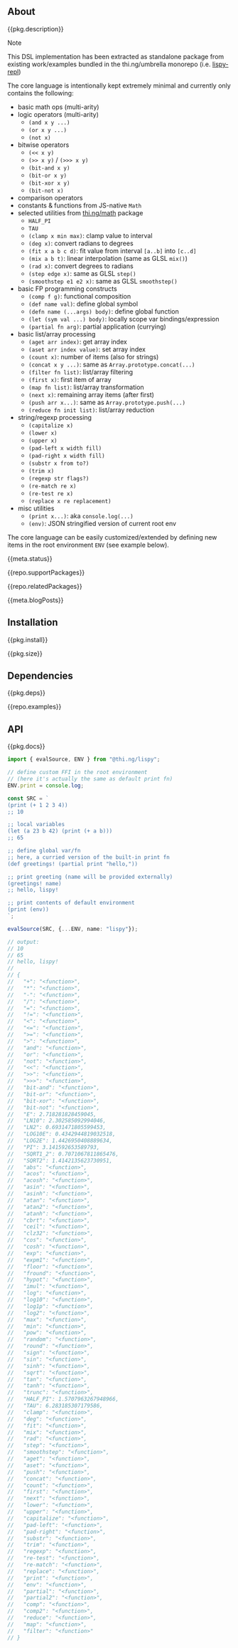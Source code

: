 <!-- include ../../assets/tpl/header.md -->

<!-- toc -->

## About

{{pkg.description}}

> [!NOTE]
> This DSL implementation has been extracted as standalone package from
> existing work/examples bundled in the thi.ng/umbrella monorepo (i.e.
> [lispy-repl](https://github.com/thi-ng/umbrella/tree/develop/examples/lispy-repl))

The core language is intentionally kept extremely minimal and currently only
contains the following:

- basic math ops (multi-arity)
- logic operators (multi-arity)
	- `(and x y ...)`
	- `(or x y ...)`
	- `(not x)`
- bitwise operators
	- `(<< x y)`
	- `(>> x y)` / `(>>> x y)`
	- `(bit-and x y)`
	- `(bit-or x y)`
	- `(bit-xor x y)`
	- `(bit-not x)`
- comparison operators
- constants & functions from JS-native `Math`
- selected utilities from [thi.ng/math](https://thi.ng/math) package
	- `HALF_PI`
	- `TAU`
	- `(clamp x min max)`: clamp value to interval
	- `(deg x)`: convert radians to degrees
	- `(fit x a b c d)`: fit value from interval `[a..b]` into `[c..d]`
	- `(mix a b t)`: linear interpolation (same as GLSL `mix()`)
	- `(rad x)`: convert degrees to radians
	- `(step edge x)`: same as GLSL `step()`
	- `(smoothstep e1 e2 x)`: same as GLSL `smoothstep()`
- basic FP programming constructs
	- `(comp f g)`: functional composition
	- `(def name val)`: define global symbol
	- `(defn name (...args) body)`: define global function
	- `(let (sym val ...) body)`: locally scope var bindings/expression
	- `(partial fn arg)`: partial application (currying)
- basic list/array processing
	- `(aget arr index)`: get array index
	- `(aset arr index value)`: set array index
	- `(count x)`: number of items (also for strings)
	- `(concat x y ...)`: same as `Array.prototype.concat(...)`
	- `(filter fn list)`: list/array filtering
	- `(first x)`: first item of array
	- `(map fn list)`: list/array transformation
	- `(next x)`: remaining array items (after first)
	- `(push arr x...)`: same as `Array.prototype.push(...)`
	- `(reduce fn init list)`: list/array reduction
- string/regexp processing
	- `(capitalize x)`
	- `(lower x)`
	- `(upper x)`
	- `(pad-left x width fill)`
	- `(pad-right x width fill)`
	- `(substr x from to?)`
	- `(trim x)`
	- `(regexp str flags?)`
	- `(re-match re x)`
	- `(re-test re x)`
	- `(replace x re replacement)`
- misc utilities
	- `(print x...)`: aka `console.log(...)`
	- `(env)`: JSON stringified version of current root env

The core language can be easily customized/extended by defining new items in the
root environment `ENV` (see example below).

{{meta.status}}

{{repo.supportPackages}}

{{repo.relatedPackages}}

{{meta.blogPosts}}

## Installation

{{pkg.install}}

{{pkg.size}}

## Dependencies

{{pkg.deps}}

{{repo.examples}}

## API

{{pkg.docs}}

```ts tangle:export/readme-1.ts
import { evalSource, ENV } from "@thi.ng/lispy";

// define custom FFI in the root environment
// (here it's actually the same as default print fn)
ENV.print = console.log;

const SRC = `
(print (+ 1 2 3 4))
;; 10

;; local variables
(let (a 23 b 42) (print (+ a b)))
;; 65

;; define global var/fn
;; here, a curried version of the built-in print fn
(def greetings! (partial print "hello,"))

;; print greeting (name will be provided externally)
(greetings! name)
;; hello, lispy!

;; print contents of default environment
(print (env))
`;

evalSource(SRC, {...ENV, name: "lispy"});

// output:
// 10
// 65
// hello, lispy!
//
// {
//   "+": "<function>",
//   "*": "<function>",
//   "-": "<function>",
//   "/": "<function>",
//   "=": "<function>",
//   "!=": "<function>",
//   "<": "<function>",
//   "<=": "<function>",
//   ">=": "<function>",
//   ">": "<function>",
//   "and": "<function>",
//   "or": "<function>",
//   "not": "<function>",
//   "<<": "<function>",
//   ">>": "<function>",
//   ">>>": "<function>",
//   "bit-and": "<function>",
//   "bit-or": "<function>",
//   "bit-xor": "<function>",
//   "bit-not": "<function>",
//   "E": 2.718281828459045,
//   "LN10": 2.302585092994046,
//   "LN2": 0.6931471805599453,
//   "LOG10E": 0.4342944819032518,
//   "LOG2E": 1.4426950408889634,
//   "PI": 3.141592653589793,
//   "SQRT1_2": 0.7071067811865476,
//   "SQRT2": 1.4142135623730951,
//   "abs": "<function>",
//   "acos": "<function>",
//   "acosh": "<function>",
//   "asin": "<function>",
//   "asinh": "<function>",
//   "atan": "<function>",
//   "atan2": "<function>",
//   "atanh": "<function>",
//   "cbrt": "<function>",
//   "ceil": "<function>",
//   "clz32": "<function>",
//   "cos": "<function>",
//   "cosh": "<function>",
//   "exp": "<function>",
//   "expm1": "<function>",
//   "floor": "<function>",
//   "fround": "<function>",
//   "hypot": "<function>",
//   "imul": "<function>",
//   "log": "<function>",
//   "log10": "<function>",
//   "log1p": "<function>",
//   "log2": "<function>",
//   "max": "<function>",
//   "min": "<function>",
//   "pow": "<function>",
//   "random": "<function>",
//   "round": "<function>",
//   "sign": "<function>",
//   "sin": "<function>",
//   "sinh": "<function>",
//   "sqrt": "<function>",
//   "tan": "<function>",
//   "tanh": "<function>",
//   "trunc": "<function>",
//   "HALF_PI": 1.5707963267948966,
//   "TAU": 6.283185307179586,
//   "clamp": "<function>",
//   "deg": "<function>",
//   "fit": "<function>",
//   "mix": "<function>",
//   "rad": "<function>",
//   "step": "<function>",
//   "smoothstep": "<function>",
//   "aget": "<function>",
//   "aset": "<function>",
//   "push": "<function>",
//   "concat": "<function>",
//   "count": "<function>",
//   "first": "<function>",
//   "next": "<function>",
//   "lower": "<function>",
//   "upper": "<function>",
//   "capitalize": "<function>",
//   "pad-left": "<function>",
//   "pad-right": "<function>",
//   "substr": "<function>",
//   "trim": "<function>",
//   "regexp": "<function>",
//   "re-test": "<function>",
//   "re-match": "<function>",
//   "replace": "<function>",
//   "print": "<function>",
//   "env": "<function>",
//   "partial": "<function>",
//   "partial2": "<function>",
//   "comp": "<function>",
//   "comp2": "<function>",
//   "reduce": "<function>",
//   "map": "<function>",
//   "filter": "<function>"
// }
```

<!-- include ../../assets/tpl/footer.md -->
